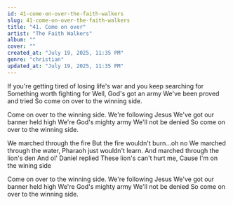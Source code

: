 ```yaml
---
id: 41-come-on-over-the-faith-walkers
slug: 41-come-on-over-the-faith-walkers
title: "41. Come on over"
artist: "The Faith Walkers"
album: ""
cover: ""
created_at: "July 19, 2025, 11:35 PM"
genre: "christian"
updated_at: "July 19, 2025, 11:35 PM"
---
```


If you're getting tired of losing life's war and you keep searching for Something worth fighting for Well, God's got an army We've been proved and tried So come on over to the winning side.

Come on over to the winning side.
We're following Jesus We've got our banner held high We're God's mighty army We'll not be denied So come on over to the winning side.

We marched through the fire But the fire wouldn't burn...oh no We marched through the water, Pharaoh just  wouldn't learn. And marched through the lion's den And ol' Daniel replied
These lion's can't hurt me, Cause I'm on the wining side

Come on over to the winning side.
We're following Jesus We've got our banner held high We're God's mighty army We'll not be denied So come on over to the winning side.